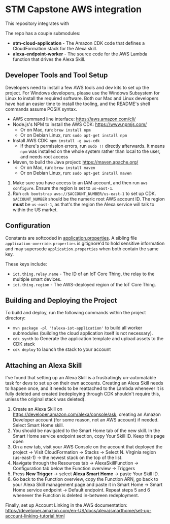 # STM Capstone AWS integration

This repository integrates with 

The repo has a couple submodules:

- **stm-cloud-application** - The Amazon CDK code that defines a CloudFormation stack for the Alexa skill.
- **alexa-endpoint-worker** - The source code for the AWS Lambda function that drives the Alexa Skill.

## Developer Tools and Tool Setup

Developers need to install a few AWS tools and dev kits to set up the project. For Windows developers, please use the
Windows Subsystem for Linux to install the required software. Both our Mac and Linux developers have had an easier time
to install the tooling, and the README's shell commands assume POSIX syntax.

- AWS command line interface: <https://aws.amazon.com/cli/>
- Node.js's NPM to install the AWS CDK: <https://www.npmjs.com/>
    - Or on Mac, run: `brew install npm`
    - Or on Debian Linux, run: `sudo apt-get install npm`
- Install AWS CDK: `npm install -g aws-cdk`
    - If there's permission errors, run `sudo !!` directly afterwards. It means `npm` was installed on the whole system
      rather than local to the user, and needs root access
- Maven, to build the Java project: <https://maven.apache.org/>
    - Or on Mac, run: `brew install maven`
    - Or on Debian Linux, run: `sudo apt-get install maven`

1. Make sure you have access to an IAM account, and then run `aws configure`. Ensure the region is set to `us-east-1`.
2. Run `cdk bootstrap aws://$ACCOUNT_NUMBER/us-east-1` to set up CDK. `$ACCOUNT_NUMBER` should be the numeric root AWS
   account ID. The region **must** be `us-east-1`, as that's the region the Alexa service will talk to within the US
   market.

## Configuration

Constants are softcoded in [application.properties](./stm-cloud-application/src/main/resources/application.properties).
A sibling file `application-override.properties` is gitignore'd to hold sensitive information and may
supersede `application.properties` when both contain the same key.

These keys include:

- `iot.thing.relay.name` - The ID of an IoT Core Thing, the relay to the multiple smart devices.
- `iot.thing.region` - The AWS-deployed region of the IoT Core Thing.

## Building and Deploying the Project

To build and deploy, run the following commands within the project directory:

- `mvn package -pl '!alexa-iot-application'` to build all worker submodules (building the cloud application itself is
  not necessary).
- `cdk synth` to Generate the application template and upload assets to the CDK stack
- `cdk deploy` to launch the stack to your account

## Attaching an Alexa Skill

I've found that setting up an Alexa Skill is a frustratingly un-automatable task for devs to set up on their own
accounts. Creating an Alexa Skill needs to happen once, and it needs to be reattached to the Lambda whenever it is fully
deleted and created (redeploying through CDK shouldn't require this, unless the original stack was deleted).

1. Create an Alexa Skill on <https://developer.amazon.com/alexa/console/ask>, creating an Amazon Developer account (for
   some reason, not an AWS account) if needed. Select Smart Home skill.
2. You should be navigated to the Smart Home tab of the new skill. In the Smart Home service endpoint section, copy Your
   Skill ID. Keep this page open
3. On a new tab, visit your AWS Console on the account that deployed the project -> Visit CloudFormation -> Stacks ->
   Select N. Virginia region (us-east-1) -> the newest stack on the top of the list.
4. Navigate through the Resources tab -> AlexaSkillFunction -> Configuration tab below the Function overview -> Triggers
5. Press **New Trigger** -> select **Alexa Smart Home** -> paste Your Skill ID.
6. Go back to the Function overview, copy the Function ARN, go back to your Alexa Skill management page and paste it in
   Smart Home -> Smart Home service endpoint -> Default endpoint. Repeat steps 5 and 6 whenever the Function is deleted
   in-between redeployment.

Finally, set up Account Linking in the AWS
documentation: <https://developer.amazon.com/en-US/docs/alexa/smarthome/set-up-account-linking-tutorial.html>